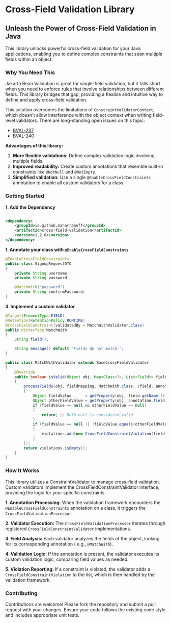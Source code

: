 # Cross-Field Validation Library

## Unleash the Power of Cross-Field Validation in Java

This library unlocks powerful cross-field validation for your Java applications, enabling you to define complex
constraints that span multiple fields within an object.

### Why You Need This

Jakarta Bean Validation is great for single-field validation, but it falls short when you need to enforce rules that
involve relationships between different fields. This library bridges that gap, providing a flexible and intuitive way to
define and apply cross-field validation.

This solution overcomes the limitations of `ConstraintValidatorContext`, which doesn't allow interference with the
object context when writing field-level validators. There are long-standing open issues on this topic:

- [BVAL-237](https://hibernate.atlassian.net/browse/BVAL-237)
- [BVAL-240](https://hibernate.atlassian.net/browse/BVAL-240)

**Advantages of this library:**

1. **More flexible validations:**  Define complex validation logic involving multiple fields.
2. **Improved readability:** Create custom annotations that resemble built-in constraints like `@NotNull`
   and `@NotEmpty`.
3. **Simplified validation:** Use a single `@EnableCrossFieldConstraints` annotation to enable all custom validators for
   a class.

### Getting Started

**1. Add the Dependency**

```xml

<dependency>
    <groupId>io.github.maharramoff</groupId>
    <artifactId>cross-field-validation</artifactId>
    <version>1.2.0</version>
</dependency>
```

**1. Annotate your class with `@EnableCrossFieldConstraints`**

```java
@EnableCrossFieldConstraints
public class SignupRequestDTO
{
    private String username;
    private String password;

    @MatchWith("password")
    private String confirmPassword;
}
```

**3. Implement a custom validator**

```java
@Target(ElementType.FIELD)
@Retention(RetentionPolicy.RUNTIME)
@CrossFieldConstraint(validatedBy = MatchWithValidator.class)
public @interface MatchWith
{
    String field();

    String message() default "Fields do not match.";
}

public class MatchWithValidator extends BaseCrossFieldValidator
{
    @Override
    public boolean isValid(Object obj, Map<Class<?>, List<Field>> fieldMapping, List<CrossFieldConstraintViolation> violations)
    {
        processFields(obj, fieldMapping, MatchWith.class, (field, annotation) ->
        {
            Object fieldValue      = getProperty(obj, field.getName());
            Object otherFieldValue = getProperty(obj, annotation.field());
            if (fieldValue == null && otherFieldValue == null)
            {
                return; // Both null is considered valid
            }
            if (fieldValue == null || !fieldValue.equals(otherFieldValue))
            {
                violations.add(new CrossFieldConstraintViolation(field.getName(), annotation.message()));
            }
        });
        return violations.isEmpty();
    }
}
```

### How It Works

This library utilizes a ConstraintValidator to manage cross-field validation. Custom validators implement the
CrossFieldConstraintValidator interface, providing the logic for your specific constraints.

**1. Annotation Processing:** When the validation framework encounters the `@EnableCrossFieldConstraints` annotation on
a class, it triggers the `CrossFieldValidationProcessor`.

**2. Validator Execution:** The `CrossFieldValidationProcessor` iterates through
registered `CrossFieldConstraintValidator` implementations.

**3. Field Analysis:** Each validator analyzes the fields of the object, looking for its corresponding annotation (
e.g., `@MatchWith`).

**4. Validation Logic:** If the annotation is present, the validator executes its custom validation logic, comparing
field values as needed.

**5. Violation Reporting:** If a constraint is violated, the validator adds a `CrossFieldConstraintViolation` to the
list, which
is then handled by the validation framework.

### Contributing

Contributions are welcome! Please fork the repository and submit a pull request with your changes. Ensure your code
follows the existing code style and includes appropriate unit tests.
